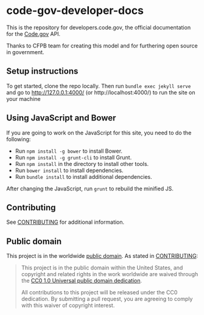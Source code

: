 # code-gov-developer-docs

This is the repository for developers.code.gov, the official documentation for the [Code.gov](https://code.gov/) API.

Thanks to CFPB team for creating this model and for furthering open source in government.

## Setup instructions

To get started, clone the repo locally. Then run `bundle exec jekyll serve` and go to http://127.0.0.1:4000/ (or http://localhost:4000/) to run the site on your machine

## Using JavaScript and Bower

If you are going to work on the JavaScript for this site, you need to do the following:

* Run `npm install -g bower` to install Bower.
* Run `npm install -g grunt-cli` to install Grunt.
* Run `npm install` in the directory to install other tools.
* Run `bower install` to install dependencies.
* Run `bundle install` to install additional dependencies. 

After changing the JavaScript, run `grunt` to rebuild the minified JS.

## Contributing

See [CONTRIBUTING](CONTRIBUTING.md) for additional information.

## Public domain

This project is in the worldwide [public domain](LICENSE.md). As stated in [CONTRIBUTING](CONTRIBUTING.md):

> This project is in the public domain within the United States, and copyright and related rights in the work worldwide are waived through the [CC0 1.0 Universal public domain dedication](https://creativecommons.org/publicdomain/zero/1.0/).
>
> All contributions to this project will be released under the CC0 dedication. By submitting a pull request, you are agreeing to comply with this waiver of copyright interest.